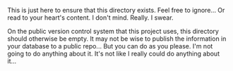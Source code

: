 This is just here to ensure that this directory exists. Feel free to ignore... Or read to your heart's content. I don't mind. Really. I swear.

On the public version control system that this project uses, this directory should otherwise be empty. It may not be wise to publish the information in your database to a public repo... But you can do as you please. I'm not going to do anything about it. It's not like I really could do anything about it...
